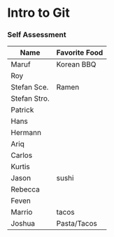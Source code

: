# Intro to Git

### Self Assessment

| Name         | Favorite Food |
| ------------ | ------------- |
| Maruf        |   Korean BBQ            |
| Roy          |               |
| Stefan Sce.  | Ramen         |
| Stefan Stro. |               |
| Patrick      |               |
| Hans         |               |
| Hermann      |               |
| Ariq         |               |
| Carlos       |               |
| Kurtis       |               |
| Jason        |   sushi       |
| Rebecca      |               |
| Feven        |               |
| Marrio       |  tacos  |
| Joshua       |  Pasta/Tacos  |
